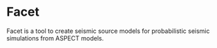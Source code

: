 # Facet

Facet is a tool to create seismic source models for probabilistic seismic
simulations from ASPECT models.
